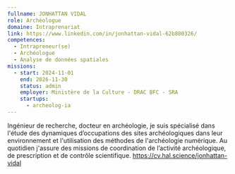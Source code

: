 ```yaml
---
fullname: JONHATTAN VIDAL
role: Archéologue
domaine: Intraprenariat
link: https://www.linkedin.com/in/jonhattan-vidal-62b800326/
competences:
  - Intrapreneur(se)
  - Archéologue
  - Analyse de données spatiales
missions:
  - start: 2024-11-01
    end: 2026-11-30
    status: admin
    employer: Ministère de la Culture - DRAC BFC - SRA
    startups:
      - archeolog-ia
---
```

Ingénieur de recherche, docteur en archéologie, je suis spécialisé dans l'étude des dynamiques d’occupations des sites archéologiques dans leur environnement et l'utilisation des méthodes de l'archéologie numérique. Au quotidien j'assure des missions de coordination de l’activité archéologique, de prescription et de contrôle scientifique.
https://cv.hal.science/jonhattan-vidal 
